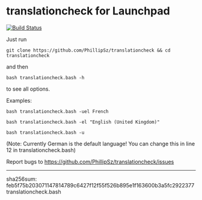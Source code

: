 translationcheck for Launchpad
==============================
[![Build Status](https://travis-ci.org/PhillipSz/translationcheck.png)](https://travis-ci.org/PhillipSz/translationcheck)

Just run 
	
	git clone https://github.com/PhillipSz/translationcheck && cd translationcheck

and then 

	bash translationcheck.bash -h

to see all options.

Examples:

	bash translationcheck.bash -uel French

	bash translationcheck.bash -el "English (United Kingdom)"

	bash translationcheck.bash -u

(Note: Currently German is the default language! You can change this in line 12 in translationcheck.bash)

Report bugs to https://github.com/PhillipSz/translationcheck/issues

-------------------------------------------------------------------------------------------------------------------------

sha256sum:
feb5f75b203071147814789c6427f12f55f526b895e1f163600b3a5fc2922377  translationcheck.bash
